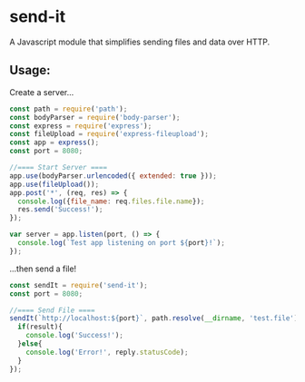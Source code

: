 # send-it
A Javascript module that simplifies sending files and data over HTTP.

## Usage:
Create a server...
```js
const path = require('path');
const bodyParser = require('body-parser');
const express = require('express');
const fileUpload = require('express-fileupload');
const app = express();
const port = 8080;

//==== Start Server ====
app.use(bodyParser.urlencoded({ extended: true })); 
app.use(fileUpload());
app.post('*', (req, res) => {
  console.log({file_name: req.files.file.name});
  res.send('Success!');
});

var server = app.listen(port, () => {
  console.log(`Test app listening on port ${port}!`);
});
```
...then send a file!
```js
const sendIt = require('send-it');
const port = 8080;

//==== Send File ====
sendIt(`http://localhost:${port}`, path.resolve(__dirname, 'test.file'), (err, result, reply)=>{
  if(result){
    console.log('Success!');
  }else{
    console.log('Error!', reply.statusCode);
  }
});
```
